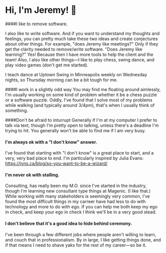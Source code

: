 # Hi, I'm Jeremy! 👋

####I like to remove software.

I also like to write software. And if you want to understand my thoughts and feelings, you can pretty much take these two ideas and create conjectures about other things.  For example, "does Jeremy like meetings?" Only if they get the clarity needed to remove/write software.  "Does Jeremy like learning?" Yes! Because then I have more tools to help the client and the team! Also, I also like other things—I like to play chess, swing dance, and play video games (don't get me started).

I teach dance at Uptown Swing in Minneapolis weekly on Wednesday nights, so Thursday morning can be a bit tough for me.

####I work in a slightly odd way
You may find me floating around aimlessly, I'm usually working on some kind of problem whether it be a chess puzzle or a software puzzle.  Oddly, I've found that I solve most of my problems while walking (and typically around 3/4pm), that's when I usually think of something.

####Don't be afraid to inturrupt
Generally if I'm at my computer I prefer to talk via text, though I'm pretty open to talking, unless there's a deadline I'm trying to hit.  You generally won't be able to find me if I am very busy.

#### I'm always ok with a "I don't know" answer.
I've found that starting with "I don't know" is a great place to start, and a very, very bad place to end.  I'm particularly inspired by Julia Evans: https://jvns.ca/blog/so-you-want-to-be-a-wizard/


#### I'm never ok with stalling.
Consulting, has really been my M.O. since I've started in the industry, though I'm learning new consultant type things at Magenic. (I like that.)  While working with many stakeholders is seemingly very common, I've found the most difficult things in my carreer have had less to do with technology and more to do with ego.  If you can help me both keep my ego in check, and keep your ego in check I think we'll be in a very good stead.

#### I don't believe that it's a good idea to hide behind ceremony.
I've been through a few different jobs where people aren't willing to learn, and couch that in professionalism.  By in large, I like getting things done, and if that means I need to shave yaks for the rest of my career—so be it.